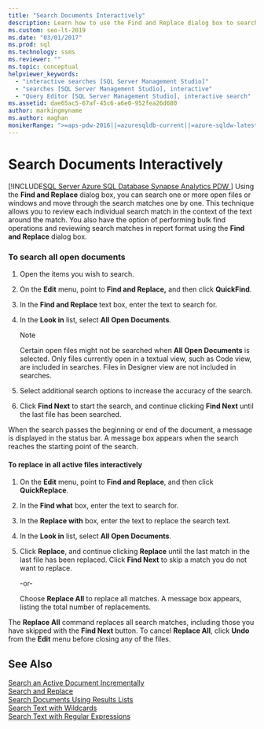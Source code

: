 ```yaml
---
title: "Search Documents Interactively"
description: Learn how to use the Find and Replace dialog box to search one or more open files or windows, pausing after each match to review what was found, in its context. You can also perform a bulk find operation and review the search matches in report format.
ms.custom: seo-lt-2019
ms.date: "03/01/2017"
ms.prod: sql
ms.technology: ssms
ms.reviewer: ""
ms.topic: conceptual
helpviewer_keywords: 
  - "interactive searches [SQL Server Management Studio]"
  - "searches [SQL Server Management Studio], interactive"
  - "Query Editor [SQL Server Management Studio], interactive search"
ms.assetid: dae65ac5-67af-45c6-a6e0-952fea26d680
author: markingmyname
ms.author: maghan
monikerRange: ">=aps-pdw-2016||=azuresqldb-current||=azure-sqldw-latest||>=sql-server-2016||>=sql-server-linux-2017||=azuresqldb-mi-current"
---
```

# Search Documents Interactively
[!INCLUDE[SQL Server Azure SQL Database Synapse Analytics PDW ](../../includes/applies-to-version/sql-asdb-asdbmi-asa-pdw.md)]
  Using the **Find and Replace** dialog box, you can search one or more open files or windows and move through the search matches one by one. This technique allows you to review each individual search match in the context of the text around the match. You also have the option of performing bulk find operations and reviewing search matches in report format using the **Find and Replace** dialog box.  
  
### To search all open documents  
  
1.  Open the items you wish to search.  
  
2.  On the **Edit** menu, point to **Find and Replace,** and then click **QuickFind**.  
  
3.  In the **Find and Replace** text box, enter the text to search for.  
  
4.  In the **Look in** list, select **All Open Documents**.  
  
    > [!NOTE]  
    >  Certain open files might not be searched when **All Open Documents** is selected. Only files currently open in a textual view, such as Code view, are included in searches. Files in Designer view are not included in searches.  
  
5.  Select additional search options to increase the accuracy of the search.  
  
6.  Click **Find Next** to start the search, and continue clicking **Find Next** until the last file has been searched.  
  
 When the search passes the beginning or end of the document, a message is displayed in the status bar. A message box appears when the search reaches the starting point of the search.  
  
#### To replace in all active files interactively  
  
1.  On the **Edit** menu, point to **Find and Replace**, and then click **QuickReplace**.  
  
2.  In the **Find what** box, enter the text to search for.  
  
3.  In the **Replace with** box, enter the text to replace the search text.  
  
4.  In the **Look in** list, select **All Open Documents**.  
  
5.  Click **Replace**, and continue clicking **Replace** until the last match in the last file has been replaced. Click **Find Next** to skip a match you do not want to replace.  
  
     -or-  
  
     Choose **Replace All** to replace all matches. A message box appears, listing the total number of replacements.  
  
 The **Replace All** command replaces all search matches, including those you have skipped with the **Find Next** button. To cancel **Replace All**, click **Undo** from the **Edit** menu before closing any of the files.  
  
## See Also  
 [Search an Active Document Incrementally](./search-an-active-document-incrementally.md)   
 [Search and Replace](./search-and-replace.md)   
 [Search Documents Using Results Lists](./search-documents-using-results-lists.md)   
 [Search Text with Wildcards](./search-text-with-wildcards.md)   
 [Search Text with Regular Expressions](./search-text-with-regular-expressions.md)  
  
